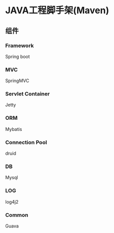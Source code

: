 # JAVA工程脚手架(Maven)

## 组件

### Framework
Spring boot

### MVC
SpringMVC

### Servlet Container
Jetty

### ORM
Mybatis

### Connection Pool
druid

### DB
Mysql

### LOG
log4j2

### Common
Guava
